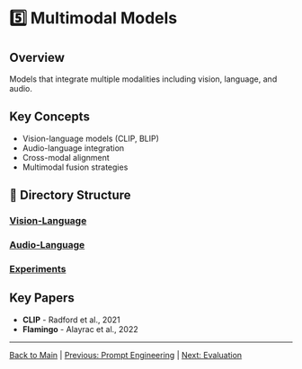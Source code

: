 # 5️⃣ Multimodal Models

## Overview

Models that integrate multiple modalities including vision, language, and audio.

## Key Concepts

- Vision-language models (CLIP, BLIP)
- Audio-language integration
- Cross-modal alignment
- Multimodal fusion strategies

## 📂 Directory Structure

### [Vision-Language](./vision-language/)
### [Audio-Language](./audio-language/)
### [Experiments](./experiments/)

## Key Papers

- **CLIP** - Radford et al., 2021
- **Flamingo** - Alayrac et al., 2022

---

[Back to Main](../README.md) | [Previous: Prompt Engineering](../04-prompt-engineering/README.md) | [Next: Evaluation](../06-evaluation/README.md)
